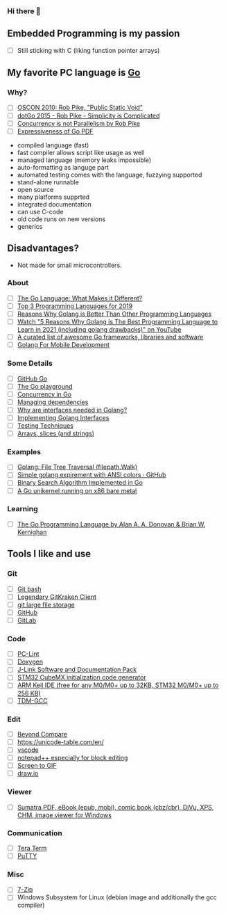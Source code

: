 ### Hi there 👋

<!--
**rokath/rokath** is a ✨ _special_ ✨ repository because its `README.md` (this file) appears on your GitHub profile.

Here are some ideas to get you started:

- 🔭 I’m currently working on ...
- 🌱 I’m currently learning ...
- 👯 I’m looking to collaborate on ...
- 🤔 I’m looking for help with ...
- 💬 Ask me about ...
- 📫 How to reach me: ...
- 😄 Pronouns: ...
- ⚡ Fun fact: ...


[![Anurag's GitHub stats](https://github-readme-stats.vercel.app/api?username=rokath)](https://github.com/anuraghazra/github-readme-stats)

[![Top Langs](https://github-readme-stats.vercel.app/api/top-langs/?username=rokath)](https://github.com/anuraghazra/github-readme-stats)

-->

## Embedded Programming is my passion

* [ ] Still sticking with C (liking function pointer arrays) 

## My favorite PC language is [Go](https://go.dev)

### Why?

* [ ] [OSCON 2010: Rob Pike, "Public Static Void"](https://youtu.be/5kj5ApnhPAE)
* [ ] [dotGo 2015 - Rob Pike - Simplicity is Complicated](https://youtu.be/rFejpH_tAHM)
* [ ] [Concurrency is not Parallelism by Rob Pike ](https://youtu.be/oV9rvDllKEg)
* [ ] [Expressiveness of Go PDF](https://go.dev/talks/2010/ExpressivenessOfGo-2010.pdf)
* compiled language (fast)
* fast compiler allows script like usage as well
* managed language (memory leaks impossible)
* auto-formatting as languge part
* automated testing comes with the language, fuzzying supported
* stand-alone runnable
* open source
* many platforms supprted
* integrated documentation 
* can use C-code
* old code runs on new versions
* generics

## Disadvantages? 

* Not made for small microcontrollers.

### About

* [ ] [The Go Language: What Makes it Different?](https://youtu.be/FEFXjRoac_U)
* [ ] [Top 3 Programming Languages for 2019](https://youtu.be/_00HnjEMyew)
* [ ] [Reasons Why Golang is Better Than Other Programming Languages](https://productcoalition.com/reasons-why-golang-is-better-than-other-programming-languages-4714082bb1b1)
* [ ] [Watch "5 Reasons Why Golang is The Best Programming Language to Learn in 2021 (including golang drawbacks)" on YouTube](https://youtu.be/Xi779UBOGGM)
* [ ] [A curated list of awesome Go frameworks, libraries and software](https://pkg.go.dev/github.com/ik5/awesome-go?tab=overview#logging)
* [ ] [Golang For Mobile Development](https://medium.com/@ReemiShirsath/golang-for-mobile-development-c7391e690f71)

### Some Details

* [ ] [GitHub Go](https://github.com/golang)
* [ ] [The Go playground](https://play.golang.org/p/lYGWRHhT6Tm)
* [ ] [Concurrency in Go](https://youtu.be/LvgVSSpwND8)
* [ ] [Managing dependencies](https://golang.org/doc/modules/managing-dependencies)
* [ ] [Why are interfaces needed in Golang?](https://stackoverflow.com/questions/39092925/why-are-interfaces-needed-in-golang)
* [ ] [Implementing Golang Interfaces](https://link.medium.com/W5oEMjLEF8)
* [ ] [Testing Techniques](https://talks.golang.org/2014/testing.slide#1)
* [ ] [Arrays, slices (and strings)](https://blog.golang.org/slices)

### Examples

* [ ] [Golang: File Tree Traversal (filepath.Walk)](https://xojoc.pw/blog/golang-file-tree-traversal)
* [ ] [Simple golang expirement with ANSI colors · GitHub](https://gist.github.com/ik5/d8ecde700972d4378d87)
* [ ] [Binary Search Algorithm Implemented in Go](https://flaviocopes.com/golang-algorithms-binary-search/)
* [ ] [A Go unikernel running on x86 bare metal](https://github.com/icexin/eggos)

### Learning

* [ ] [The Go Programming Language by Alan A. A. Donovan & Brian W. Kernighan](https://www.amazon.de/-/en/Alan-Donovan/dp/0134190440)
<!--
* [ ] [techtarget](https://www.techtarget.com/searchitoperations/definition/Go-programming-language)
* [ ] https://gitlab.com/teaage/gospace/blob/master/books/MasteringGo_CreateGolang_production_applications.pdf
* [ ] https://gitlab.com/teaage/gospace/
-->


## Tools I like and use

### Git

* [ ] [Git bash](https://gitforwindows.org/)
* [ ] [Legendary GitKraken Client](https://www.gitkraken.com/)
* [ ] [git large file storage](https://git-lfs.github.com/)
* [ ] [GitHub](https://github.com/)
* [ ] [GitLab](https://gitlab.com/)

<!-- * [ ] https://gitlab.com/baumtec/meta/wikis/GitPcSetup -->

### Code

* [ ] [PC-Lint](https://web.archive.org/web/20180830042445/http://www.gimpel.com/html/ptch90.htm)
* [ ] [Doxygen](https://doxygen.nl/)
* [ ] [J-Link Software and Documentation Pack](https://www.segger.com/downloads/jlink/#J-LinkSoftwareAndDocumentationPack)
* [ ] [STM32 CubeMX initialization code generator](https://www.st.com/en/development-tools/stm32cubemx.html)
* [ ] [ARM Keil IDE (free for any M0/M0+ up to 32KB, STM32 M0/M0+ up to 256 KB)](https://www2.keil.com/mdk5)
* [ ] [TDM-GCC](https://jmeubank.github.io/tdm-gcc/)

### Edit

* [ ] [Beyond Compare](https://www.scootersoftware.com/)
* [ ] https://unicode-table.com/en/
* [ ] [vscode](https://code.visualstudio.com/)
* [ ] [notepad++ especially for block editing](https://notepad-plus-plus.org/downloads/)
* [ ] [Screen to GIF](https://www.screentogif.com/)
* [ ] [draw.io](https://github.com/jgraph/drawio-desktop/releases/)

### Viewer

* [ ] [Sumatra PDF, eBook (epub, mobi), comic book (cbz/cbr), DjVu, XPS, CHM, image viewer for Windows](https://www.sumatrapdfreader.org/free-pdf-reader)

### Communication

* [ ] [Tera Term](https://ttssh2.osdn.jp/index.html.en)
* [ ] [PuTTY](https://www.putty.org/)

### Misc

* [ ] [7-Zip](https://www.7-zip.org/)
* [ ] Windows Subsystem for Linux (debian image and additionally the gcc compiler)

<!--

-->

